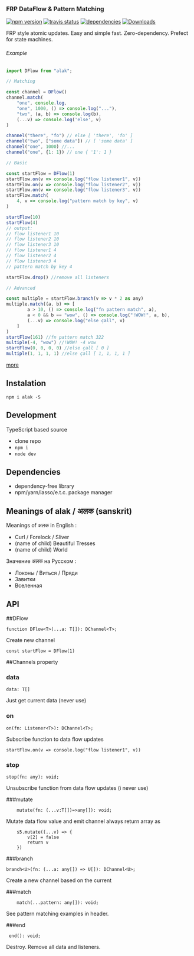 
### FRP DataFlow & Pattern Matching
[![npm version](https://badge.fury.io/js/alak.svg)](https://badge.fury.io/js/alak)
[![travis status](https://travis-ci.org/gleba/alak.svg?branch=master)](https://travis-ci.org/gleba/alak)
[![dependencies](https://david-dm.org/ramda/ramda.svg)](https://david-dm.org/ramda/ramda)
[![Downloads](https://img.shields.io/npm/dt/git-status.svg)](https://www.npmjs.com/package/git-status)

FRP style atomic updates.
Easy and simple fast.
Zero-dependency.
Prefect for state machines.

###### Example
```javascript
import DFlow from "alak";

// Matching  

const channel = DFlow()
channel.match(
    "one", console.log,
    "one", 1000, () => console.log("..."),
    "two", (a, b) => console.log(b),
    (...v) => console.log('else', v)
)

channel("there", "fo") // else [ 'there', 'fo' ]
channel("two", ["some data"]) // [ 'some data' ]
channel("one", 1000) //...
channel("one", {1: 1}) // one { '1': 1 }

// Basic 

const startFlow = DFlow(1)
startFlow.on(v => console.log("flow listener1", v))
startFlow.on(v => console.log("flow listener2", v))
startFlow.on(v => console.log("flow listener3", v))
startFlow.match(
    4, v => console.log("pattern match by key", v)
)

startFlow(10)
startFlow(4)
// output:
// flow listener1 10
// flow listener2 10
// flow listener3 10
// flow listener1 4
// flow listener2 4
// flow listener3 4
// pattern match by key 4

startFlow.drop() //remove all listeners

// Advanced

const multiple = startFlow.branch(v => v * 2 as any)
multiple.match((a, b) => [
        a > 10, () => console.log("fn pattern match", a),
        a < 0 && b == "wow", () => console.log("!WOW!", a, b),
        (...v) => console.log("else çall", v)
    ]
)
startFlow(161) //fn pattern match 322
multiple(-4, "wow") //!WOW! -4 wow
startFlow(0, 0, 0, 0) //else çall [ 0 ]
multiple(1, 1, 1, 1) //else çall [ 1, 1, 1, 1 ]
```
[more](https://github.com/gleba/alak/blob/master/tests/)

## Instalation 
`npm i alak -S`

## Development
TypeScript based source
- clone repo
- `npm i`
- `node dev`


## Dependencies 
- dependency-free library
- npm/yarn/lasso/e.t.c. package manager

## Meanings of alak / अलक  (sanskrit)

Meanings of अलक in English :
- Curl / Forelock / Sliver 
- (name of child) Beautiful Tresses
- (name of child) World 

Значение अलक на Русском : 
- Локоны / Виться / Пряди  
- Завитки
- Вселенная

## API

##DFlow
```
function DFlow<T>(...a: T[]): DChannel<T>;
```
Create new channel

```
const startFlow = DFlow(1) 
``` 
##Channels property
### data
```
data: T[] 
```
Just get current data (never use)
### on
```
on(fn: Listener<T>): DChannel<T>;
```
Subscribe function to data flow updates
```
startFlow.on(v => console.log("flow listener1", v))
```
### stop
```    
stop(fn: any): void;
```
Unsubscribe function from data flow updates
(i never use)


###mutate
```
    mutate(fn: (...v:T[])=>any[]): void;
```
Mutate data flow value and emit channel
always return array as  
```
    s5.mutate((...v) => {        
        v[2] = false
        return v
    })

```
###branch    
```
branch<U>(fn: (...a: any[]) => U[]): DChannel<U>;
```
Create a new channel based on the current 

###match
```
    match(...pattern: any[]): void;
```
See pattern matching examples in header.

###end
```
 end(): void;
```
Destroy. Remove all data and listeners.